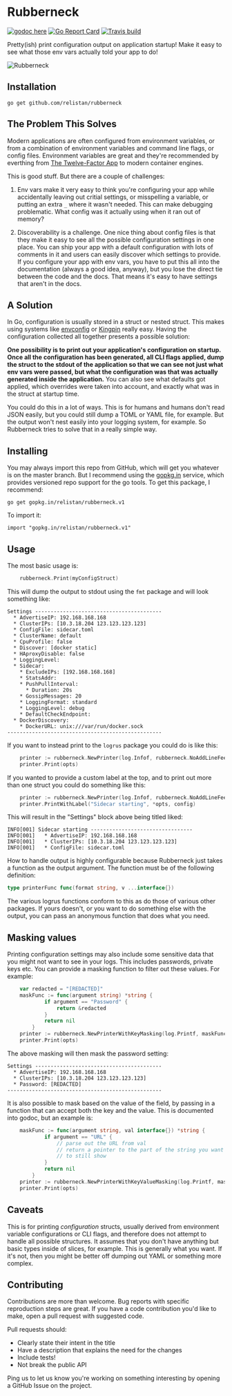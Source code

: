 Rubberneck
==========

[![godoc here](https://img.shields.io/badge/godoc-here-blue.svg)](http://godoc.org/github.com/relistan/rubberneck)
[![Go Report Card](https://goreportcard.com/badge/github.com/relistan/rubberneck)](https://goreportcard.com/report/github.com/relistan/rubberneck)
[![Travis build](https://travis-ci.org/relistan/rubberneck.svg?branch=master)](https://travis-ci.org/relistan/rubberneck)

Pretty(ish) print configuration output on application startup! Make it easy
to see what those env vars actually told your app to do!

![Rubberneck](assets/rubberneck.png)

Installation
------------

```
go get github.com/relistan/rubberneck
```

The Problem This Solves
-----------------------

Modern applications are often configured from environment variables, or from a
combination of environment variables and command line flags, or config files.
Environment variables are great and they're recommended by everthing from [The
Twelve-Factor App](https://12factor.net/config) to modern container engines.

This is good stuff. But there are a couple of challenges:

1. Env vars make it very easy to think you're configuring your app while
accidentally leaving out critial settings, or misspelling a variable, or
putting an extra `_` where it wasn't needed. This can make debugging
problematic. What config was it actually using when it ran out of memory?

2. Discoverability is a challenge. One nice thing about config files is that
they make it easy to see all the possible configuration settings in one place.
You can ship your app with a default configuration with lots of comments in it
and users can easily discover which settings to provide. If you configure your
app with env vars, you have to put this all into the documentation (always a good idea, anyway),
but you lose the direct tie between the code and the docs. That means it's
easy to have settings that aren't in the docs.

A Solution
----------

In Go, configuration is usually stored in a struct or nested struct. This makes
using systems like [envconfig](https://github.com/kelseyhightower/envconfig) or
[Kingpin](https://github.com/alecthomas/kingpin) really easy. Having the configuration
collected all together presents a possible solution:

**One possibility is to print out your application's configuration on startup.
Once all the configuration has been generated, all CLI flags applied, dump the struct
to the stdout of the application so that we can see not just what env vars were passed,
but what the configuration was that was actually generated inside the application.**
You can also see what defaults got applied, which overrides were taken into account,
and exactly what was in the struct at startup time.

You could do this in a lot of ways. This is for humans and humans don't read
JSON easily, but you could still dump a TOML or YAML file, for example. But the
output won't nest easily into your logging system, for example. So Rubberneck
tries to solve that in a really simple way.

Installing
----------

You may always import this repo from GitHub, which will get you whatever is
on the master branch. But I recommend using the [gopkg.in](http://gopkg.in) service, which provides versioned repo support for the go tools. To get this
package, I recommend: 
```
go get gopkg.in/relistan/rubberneck.v1
```

To import it:
```
import "gopkg.in/relistan/rubberneck.v1"
```

Usage
-----

The most basic usage is:
```go
	rubberneck.Print(myConfigStruct)
```

This will dump the output to stdout using the `fmt` package and will look something
like:

```
Settings -----------------------------------------
  * AdvertiseIP: 192.168.168.168
  * ClusterIPs: [10.3.18.204 123.123.123.123]
  * ConfigFile: sidecar.toml
  * ClusterName: default
  * CpuProfile: false
  * Discover: [docker static]
  * HAproxyDisable: false
  * LoggingLevel:
  * Sidecar:
    * ExcludeIPs: [192.168.168.168]
    * StatsAddr:
    * PushPullInterval:
      * Duration: 20s
    * GossipMessages: 20
    * LoggingFormat: standard
    * LoggingLevel: debug
    * DefaultCheckEndpoint:
  * DockerDiscovery:
	* DockerURL: unix:///var/run/docker.sock
--------------------------------------------------
```

If you want to instead print to the `logrus` package you could do is like this:

```go
    printer := rubberneck.NewPrinter(log.Infof, rubberneck.NoAddLineFeed)
    printer.Print(opts)
```

If you wanted to provide a custom label at the top, and to print out more than
one struct you could do something like this:

```go
    printer := rubberneck.NewPrinter(log.Infof, rubberneck.NoAddLineFeed)
    printer.PrintWithLabel("Sidecar starting", *opts, config)
```

This will result in the "Settings" block above being titled liked:

```
INFO[001] Sidecar starting ---------------------------------
INFO[001]   * AdvertiseIP: 192.168.168.168
INFO[001]   * ClusterIPs: [10.3.18.204 123.123.123.123]
INFO[001]   * ConfigFile: sidecar.toml
```

How to handle output is highly configurable because Rubberneck just takes a
function as the output argument. The function must be of the following definition:

```go
type printerFunc func(format string, v ...interface{})
```

The various logrus functions conform to this as do those of various other
packages. If yours doesn't, or you want to do something else with the output,
you can pass an anonymous function that does what you need.

Masking values
--------------

Printing configuration settings may also include some sensitive data that you
might not want to see in your logs. This includes passwords, private keys etc.
You can provide a masking function to filter out these values. For example:

```go
    var redacted = "[REDACTED]"
    maskFunc := func(argument string) *string {
			if argument == "Password" {
				return &redacted
			}
			return nil
		}
    printer := rubberneck.NewPrinterWithKeyMasking(log.Printf, maskFunc, rubberneck.NoAddLineFeed)
    printer.Print(opts)
```

The above masking will then mask the password setting:

```
Settings -----------------------------------------
  * AdvertiseIP: 192.168.168.168
  * ClusterIPs: [10.3.18.204 123.123.123.123]
  * Password: [REDACTED]
--------------------------------------------------
```

It is also possible to mask based on the value of the field, by passing in a
function that can accept both the key and the value. This is documented into
godoc, but an example is:

```go
    maskFunc := func(argument string, val interface{}) *string {
			if argument == "URL" {
				// parse out the URL from val
				// return a pointer to the part of the string you want
				// to still show
			}
			return nil
		}
    printer := rubberneck.NewPrinterWithKeyValueMasking(log.Printf, maskFunc, rubberneck.NoAddLineFeed)
    printer.Print(opts)
```

Caveats
-------

This is for printing *configuration* structs, usually derived from environment
variable configurations or CLI flags, and therefore does not attempt to handle
all possible structures. It assumes that you don't have anything but basic
types inside of slices, for example. This is generally what you want. If it's
not, then you might be better off dumping out YAML or something more complex.

Contributing
------------

Contributions are more than welcome. Bug reports with specific reproduction
steps are great. If you have a code contribution you'd like to make, open a
pull request with suggested code.

Pull requests should:

 * Clearly state their intent in the title
 * Have a description that explains the need for the changes
 * Include tests!
 * Not break the public API

Ping us to let us know you're working on something interesting by opening a
GitHub Issue on the project.
